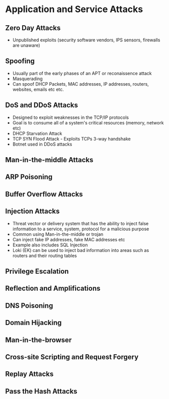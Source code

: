 # Application and Service Attacks

## Zero Day Attacks
- Unpublished exploits (security software vendors, IPS sensors, firewalls are unaware)

## Spoofing
- Usually part of the early phases of an APT or reconaissence attack
- Masquerading 
- Can spoof DHCP Packets, MAC addresses, IP addresses, routers, websites, emails etc etc.

## DoS and DDoS Attacks
- Designed to exploit weaknesses in the TCP/IP protocols
- Goal is to consume all of a system's critical resources (memory, network etc)
- DHCP Starvation Attack
- TCP SYN Flood Attack - Exploits TCPs 3-way handshake
- Botnet used in DDoS attacks


## Man-in-the-middle Attacks

## ARP Poisoning

## Buffer Overflow Attacks

## Injection Attacks
 - Threat vector or delivery system that has the ability to inject false information to a service, system, protocol for a malicious purpose
 - Common using Man-in-the-middle or trojan
 - Can inject fake IP addresses, fake MAC addresses etc
 - Example also includes SQL Injection
 - Loki (EK) can be used to inject bad information into areas such as routers and their routing tables

## Privilege Escalation


## Reflection and Amplifications


## DNS Poisoning


## Domain Hijacking


## Man-in-the-browser


## Cross-site Scripting and Request Forgery


## Replay Attacks


## Pass the Hash Attacks

